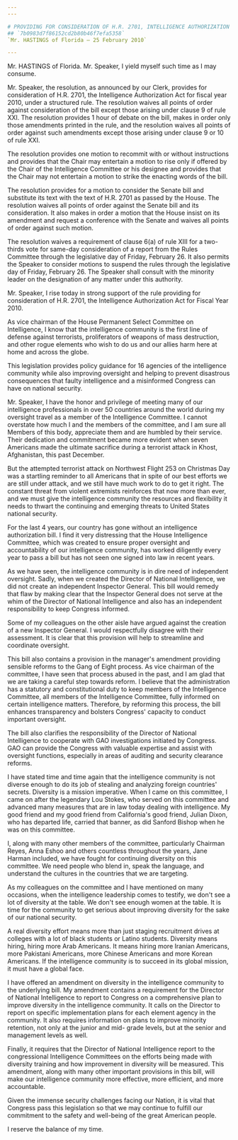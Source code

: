 ```yaml
---
---

# PROVIDING FOR CONSIDERATION OF H.R. 2701, INTELLIGENCE AUTHORIZATION
## `7b0983d7f86152cd2b80b46f7efa5358`
`Mr. HASTINGS of Florida — 25 February 2010`

---
```



Mr. HASTINGS of Florida. Mr. Speaker, I yield myself such time as I 
may consume.



Mr. Speaker, the resolution, as announced by our Clerk, provides for 
consideration of H.R. 2701, the Intelligence Authorization Act for 
fiscal year 2010, under a structured rule. The resolution waives all 
points of order against consideration of the bill except those arising 
under clause 9 of rule XXI. The resolution provides 1 hour of debate on 
the bill, makes in order only those amendments printed in the rule, and 
the resolution waives all points of order against such amendments 
except those arising under clause 9 or 10 of rule XXI.

The resolution provides one motion to recommit with or without 
instructions and provides that the Chair may entertain a motion to rise 
only if offered by the Chair of the Intelligence Committee or his 
designee and provides that the Chair may not entertain a motion to 
strike the enacting words of the bill.

The resolution provides for a motion to consider the Senate bill and 
substitute its text with the text of H.R. 2701 as passed by the House. 
The resolution waives all points of order against the Senate bill and 
its consideration. It also makes in order a motion that the House 
insist on its amendment and request a conference with the Senate and 
waives all points of order against such motion.

The resolution waives a requirement of clause 6(a) of rule XIII for a 
two-thirds vote for same-day consideration of a report from the Rules 
Committee through the legislative day of Friday, February 26. It also 
permits the Speaker to consider motions to suspend the rules through 
the legislative day of Friday, February 26. The Speaker shall consult 
with the minority leader on the designation of any matter under this 
authority.

Mr. Speaker, I rise today in strong support of the rule providing for 
consideration of H.R. 2701, the Intelligence Authorization Act for 
Fiscal Year 2010.

As vice chairman of the House Permanent Select Committee on 
Intelligence, I know that the intelligence community is the first line 
of defense against terrorists, proliferators of weapons of mass 
destruction, and other rogue elements who wish to do us and our allies 
harm here at home and across the globe.

This legislation provides policy guidance for 16 agencies of the 
intelligence community while also improving oversight and helping to 
prevent disastrous consequences that faulty intelligence and a 
misinformed Congress can have on national security.

Mr. Speaker, I have the honor and privilege of meeting many of our 
intelligence professionals in over 50 countries around the world during 
my oversight travel as a member of the Intelligence Committee. I cannot 
overstate how much I and the members of the committee, and I am sure 
all Members of this body, appreciate them and are humbled by their 
service. Their dedication and commitment became more evident when seven 
Americans made the ultimate sacrifice during a terrorist attack in 
Khost, Afghanistan, this past December.

But the attempted terrorist attack on Northwest Flight 253 on 
Christmas Day was a startling reminder to all Americans that in spite 
of our best efforts we are still under attack, and we still have much 
work to do to get it right. The constant threat from violent extremists 
reinforces that now more than ever, and we must give the intelligence 
community the resources and flexibility it needs to thwart the 
continuing and emerging threats to United States national security.

For the last 4 years, our country has gone without an intelligence 
authorization bill. I find it very distressing that the House 
Intelligence Committee, which was created to ensure proper oversight 
and accountability of our intelligence community, has worked diligently 
every year to pass a bill but has not seen one signed into law in 
recent years.


As we have seen, the intelligence community is in dire need of 
independent oversight. Sadly, when we created the Director of National 
Intelligence, we did not create an independent Inspector General. This 
bill would remedy that flaw by making clear that the Inspector General 
does not serve at the whim of the Director of National Intelligence and 
also has an independent responsibility to keep Congress informed.

Some of my colleagues on the other aisle have argued against the 
creation of a new Inspector General. I would respectfully disagree with 
their assessment. It is clear that this provision will help to 
streamline and coordinate oversight.

This bill also contains a provision in the manager's amendment 
providing sensible reforms to the Gang of Eight process. As vice 
chairman of the committee, I have seen that process abused in the past, 
and I am glad that we are taking a careful step towards reform. I 
believe that the administration has a statutory and constitutional duty 
to keep members of the Intelligence Committee, all members of the 
Intelligence Committee, fully informed on certain intelligence matters. 
Therefore, by reforming this process, the bill enhances transparency 
and bolsters Congress' capacity to conduct important oversight.

The bill also clarifies the responsibility of the Director of 
National Intelligence to cooperate with GAO investigations initiated by 
Congress. GAO can provide the Congress with valuable expertise and 
assist with oversight functions, especially in areas of auditing and 
security clearance reforms.

I have stated time and time again that the intelligence community is 
not diverse enough to do its job of stealing and analyzing foreign 
countries' secrets. Diversity is a mission imperative. When I came on 
this committee, I came on after the legendary Lou Stokes, who served on 
this committee and advanced many measures that are in law today dealing 
with intelligence. My good friend and my good friend from California's 
good friend, Julian Dixon, who has departed life, carried that banner, 
as did Sanford Bishop when he was on this committee.

I, along with many other members of the committee, particularly 
Chairman Reyes, Anna Eshoo and others countless throughout the years, 
Jane Harman included, we have fought for continuing diversity on this 
committee. We need people who blend in, speak the language, and 
understand the cultures in the countries that we are targeting.

As my colleagues on the committee and I have mentioned on many 
occasions, when the intelligence leadership comes to testify, we don't 
see a lot of diversity at the table. We don't see enough women at the 
table. It is time for the community to get serious about improving 
diversity for the sake of our national security.

A real diversity effort means more than just staging recruitment 
drives at colleges with a lot of black students or Latino students. 
Diversity means hiring, hiring more Arab Americans. It means hiring 
more Iranian Americans, more Pakistani Americans, more Chinese 
Americans and more Korean Americans. If the intelligence community is 
to succeed in its global mission, it must have a global face.

I have offered an amendment on diversity in the intelligence 
community to the underlying bill. My amendment contains a requirement 
for the Director of National Intelligence to report to Congress on a 
comprehensive plan to improve diversity in the intelligence community. 
It calls on the Director to report on specific implementation plans for 
each element agency in the community. It also requires information on 
plans to improve minority retention, not only at the junior and mid-
grade levels, but at the senior and management levels as well.

Finally, it requires that the Director of National Intelligence 
report to the congressional Intelligence Committees on the efforts 
being made with diversity training and how improvement in diversity 
will be measured. This amendment, along with many other important 
provisions in this bill, will make our intelligence community more 
effective, more efficient, and more accountable.

Given the immense security challenges facing our Nation, it is vital 
that Congress pass this legislation so that we may continue to fulfill 
our commitment to the safety and well-being of the great American 
people.

I reserve the balance of my time.